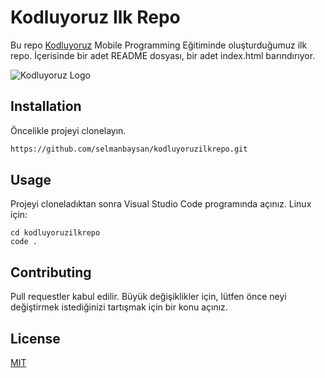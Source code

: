 # Kodluyoruz Ilk Repo

Bu repo [Kodluyoruz](https://www.kodluyoruz.org) Mobile Programming Eğitiminde oluşturduğumuz ilk repo. İçerisinde bir adet README dosyası, bir adet index.html barındırıyor.

![Kodluyoruz Logo](https://www.google.com/url?sa=i&url=https%3A%2F%2Fgithub.com%2FKodluyoruz&psig=AOvVaw3wLEpAiShzBV7m5wuGj04X&ust=1634836080719000&source=images&cd=vfe&ved=0CAsQjRxqFwoTCOidk5K92fMCFQAAAAAdAAAAABAI "Kodluyoruz Görsel")
## Installation

Öncelikle projeyi clonelayın.
```bash
https://github.com/selmanbaysan/kodluyoruzilkrepo.git
```

## Usage
Projeyi cloneladıktan sonra Visual Studio Code programında açınız.
Linux için:
```linux
cd kodluyoruzilkrepo
code .
```

## Contributing

Pull requestler kabul edilir. Büyük değişiklikler için, lütfen önce neyi değiştirmek istediğinizi tartışmak için bir konu açınız.

## License

[MIT](https://www.mit.edu/~amini/LICENSE.md)
